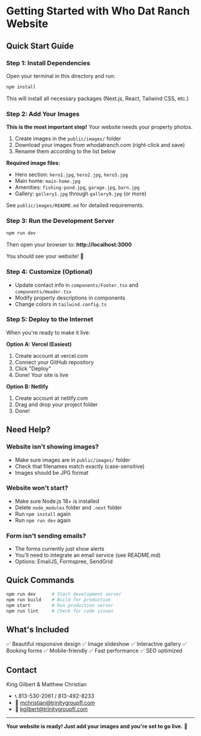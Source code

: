 # Getting Started with Who Dat Ranch Website

## Quick Start Guide

### Step 1: Install Dependencies

Open your terminal in this directory and run:

```bash
npm install
```

This will install all necessary packages (Next.js, React, Tailwind CSS, etc.)

### Step 2: Add Your Images

**This is the most important step!** Your website needs your property photos.

1. Create images in the `public/images/` folder
2. Download your images from whodatranch.com (right-click and save)
3. Rename them according to the list below

**Required image files:**

- Hero section: `hero1.jpg`, `hero2.jpg`, `hero3.jpg`
- Main home: `main-home.jpg`
- Amenities: `fishing-pond.jpg`, `garage.jpg`, `barn.jpg`
- Gallery: `gallery1.jpg` through `gallery9.jpg` (or more)

See `public/images/README.md` for detailed requirements.

### Step 3: Run the Development Server

```bash
npm run dev
```

Then open your browser to: **http://localhost:3000**

You should see your website! 🎉

### Step 4: Customize (Optional)

- Update contact info in `components/Footer.tsx` and `components/Header.tsx`
- Modify property descriptions in components
- Change colors in `tailwind.config.ts`

### Step 5: Deploy to the Internet

When you're ready to make it live:

**Option A: Vercel (Easiest)**

1. Create account at vercel.com
2. Connect your GitHub repository
3. Click "Deploy"
4. Done! Your site is live

**Option B: Netlify**

1. Create account at netlify.com
2. Drag and drop your project folder
3. Done!

## Need Help?

### Website isn't showing images?

- Make sure images are in `public/images/` folder
- Check that filenames match exactly (case-sensitive)
- Images should be JPG format

### Website won't start?

- Make sure Node.js 18+ is installed
- Delete `node_modules` folder and `.next` folder
- Run `npm install` again
- Run `npm run dev` again

### Form isn't sending emails?

- The forms currently just show alerts
- You'll need to integrate an email service (see README.md)
- Options: EmailJS, Formspree, SendGrid

## Quick Commands

```bash
npm run dev      # Start development server
npm run build    # Build for production
npm start        # Run production server
npm run lint     # Check for code issues
```

## What's Included

✅ Beautiful responsive design
✅ Image slideshow
✅ Interactive gallery
✅ Booking forms
✅ Mobile-friendly
✅ Fast performance
✅ SEO optimized

## Contact

King Gilbert & Matthew Christian

- 📞 813-530-2061 / 813-492-8233
- 📧 mchristian@trinitygroupfl.com
- 📧 kgilbert@trinitygroupfl.com

---

**Your website is ready! Just add your images and you're set to go live.** 🚀
